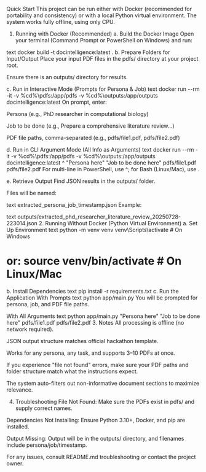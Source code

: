 Quick Start
This project can be run either with Docker (recommended for portability and consistency) or with a local Python virtual environment.
The system works fully offline, using only CPU.

1. Running with Docker (Recommended)
a. Build the Docker Image
Open your terminal (Command Prompt or PowerShell on Windows) and run:

text
docker build -t docintelligence:latest .
b. Prepare Folders for Input/Output
Place your input PDF files in the pdfs/ directory at your project root.

Ensure there is an outputs/ directory for results.

c. Run in Interactive Mode (Prompts for Persona & Job)
text
docker run --rm -it -v %cd%\pdfs:/app/pdfs -v %cd%\outputs:/app/outputs docintelligence:latest
On prompt, enter:

Persona (e.g., PhD researcher in computational biology)

Job to be done (e.g., Prepare a comprehensive literature review...)

PDF file paths, comma-separated (e.g., pdfs/file1.pdf, pdfs/file2.pdf)

d. Run in CLI Argument Mode (All Info as Arguments)
text
docker run --rm -it -v %cd%\pdfs:/app/pdfs -v %cd%\outputs:/app/outputs docintelligence:latest ^
  "Persona here" "Job to be done here" pdfs/file1.pdf pdfs/file2.pdf
For multi-line in PowerShell, use ^; for Bash (Linux/Mac), use \.

e. Retrieve Output
Find JSON results in the outputs/ folder.

Files will be named:

text
extracted_persona_job_timestamp.json
Example:

text
outputs/extracted_phd_researcher_literature_review_20250728-223014.json
2. Running Without Docker (Python Virtual Environment)
a. Set Up Environment
text
python -m venv venv
venv\Scripts\activate     # On Windows
# or: source venv/bin/activate    # On Linux/Mac
b. Install Dependencies
text
pip install -r requirements.txt
c. Run the Application
With Prompts
text
python app/main.py
You will be prompted for persona, job, and PDF file paths.

With All Arguments
text
python app/main.py "Persona here" "Job to be done here" pdfs/file1.pdf pdfs/file2.pdf
3. Notes
All processing is offline (no network required).

JSON output structure matches official hackathon template.

Works for any persona, any task, and supports 3–10 PDFs at once.

If you experience "file not found" errors, make sure your PDF paths and folder structure match what the instructions expect.

The system auto-filters out non-informative document sections to maximize relevance.

4. Troubleshooting
File Not Found: Make sure the PDFs exist in pdfs/ and supply correct names.

Dependencies Not Installing: Ensure Python 3.10+, Docker, and pip are installed.

Output Missing: Output will be in the outputs/ directory, and filenames include persona/job/timestamp.

For any issues, consult README.md troubleshooting or contact the project owner.
